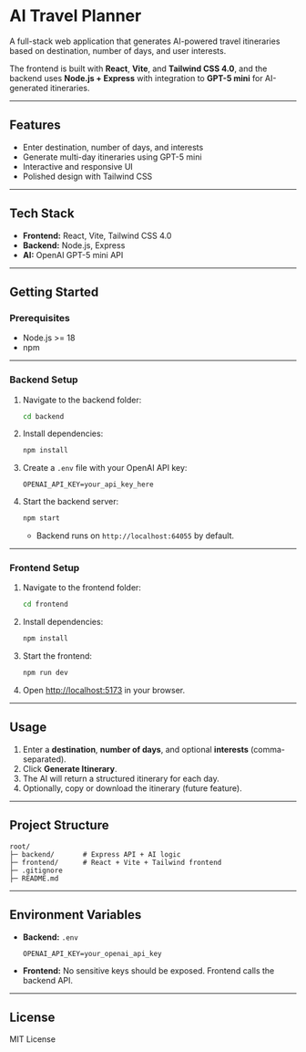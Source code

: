 # AI Travel Planner

A full-stack web application that generates AI-powered travel itineraries based on destination, number of days, and user interests.

The frontend is built with **React**, **Vite**, and **Tailwind CSS 4.0**, and the backend uses **Node.js + Express** with integration to **GPT-5 mini** for AI-generated itineraries.

---

## Features

* Enter destination, number of days, and interests
* Generate multi-day itineraries using GPT-5 mini
* Interactive and responsive UI
* Polished design with Tailwind CSS

---

## Tech Stack

* **Frontend:** React, Vite, Tailwind CSS 4.0
* **Backend:** Node.js, Express
* **AI:** OpenAI GPT-5 mini API

---

## Getting Started

### Prerequisites

* Node.js >= 18
* npm

---

### Backend Setup

1. Navigate to the backend folder:

   ```bash
   cd backend
   ```
2. Install dependencies:

   ```bash
   npm install
   ```
3. Create a `.env` file with your OpenAI API key:

   ```
   OPENAI_API_KEY=your_api_key_here
   ```
4. Start the backend server:

   ```bash
   npm start
   ```

   * Backend runs on `http://localhost:64055` by default.

---

### Frontend Setup

1. Navigate to the frontend folder:

   ```bash
   cd frontend
   ```
2. Install dependencies:

   ```bash
   npm install
   ```
3. Start the frontend:

   ```bash
   npm run dev
   ```
4. Open [http://localhost:5173](http://localhost:5173) in your browser.

---

## Usage

1. Enter a **destination**, **number of days**, and optional **interests** (comma-separated).
2. Click **Generate Itinerary**.
3. The AI will return a structured itinerary for each day.
4. Optionally, copy or download the itinerary (future feature).

---

## Project Structure

```
root/
├─ backend/       # Express API + AI logic
├─ frontend/      # React + Vite + Tailwind frontend
├─ .gitignore
├─ README.md
```

---

## Environment Variables

* **Backend:** `.env`

  ```
  OPENAI_API_KEY=your_openai_api_key
  ```
* **Frontend:** No sensitive keys should be exposed. Frontend calls the backend API.

---

## License

MIT License
